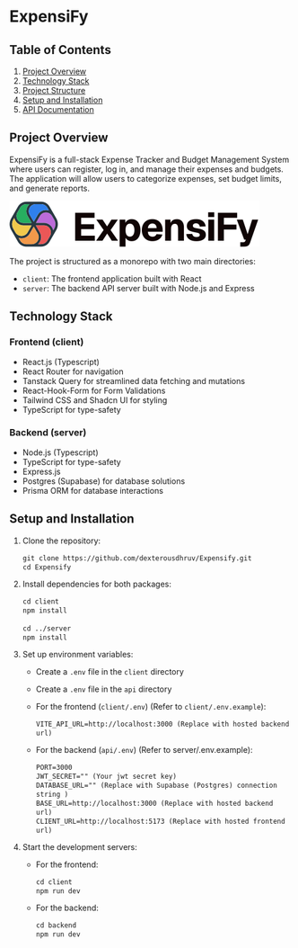 # ExpensiFy

## Table of Contents

1. [Project Overview](#project-overview)
2. [Technology Stack](#technology-stack)
3. [Project Structure](#project-structure)
4. [Setup and Installation](#setup-and-installation)
5. [API Documentation](#api-documentation)

## Project Overview
ExpensiFy is a full-stack Expense Tracker and Budget Management System where users can register, 
log in, and manage their expenses and budgets. The application will allow users to categorize 
expenses, set budget limits, and generate reports.


![ExpensiFy](/client/public/logo.svg)

The project is structured as a monorepo with two main directories:
- `client`: The frontend application built with React
- `server`: The backend API server built with Node.js and Express

## Technology Stack

### Frontend (client)
- React.js (Typescript)
- React Router for navigation
- Tanstack Query for streamlined data fetching and mutations
- React-Hook-Form for Form Validations
- Tailwind CSS and Shadcn UI for styling
- TypeScript for type-safety 

### Backend (server)
- Node.js (Typescript)
- TypeScript for type-safety 
- Express.js
- Postgres (Supabase) for database solutions
- Prisma ORM for database interactions

## Setup and Installation

1. Clone the repository:
   ```
   git clone https://github.com/dexterousdhruv/Expensify.git
   cd Expensify
   ```

2. Install dependencies for both packages:
   ```
   cd client
   npm install

   cd ../server
   npm install
   ```

3. Set up environment variables:
   - Create a `.env` file in the `client` directory
   - Create a `.env` file in the `api` directory
   - For the frontend (`client/.env`) (Refer to `client/.env.example`):
     ```
     VITE_API_URL=http://localhost:3000 (Replace with hosted backend url)
     ```

   - For the backend (`api/.env`) (Refer to server/.env.example):
     ```
     PORT=3000
     JWT_SECRET="" (Your jwt secret key)
     DATABASE_URL="" (Replace with Supabase (Postgres) connection string )
     BASE_URL=http://localhost:3000 (Replace with hosted backend url)
     CLIENT_URL=http://localhost:5173 (Replace with hosted frontend url)

     ```

4. Start the development servers:
   - For the frontend:
     ```
     cd client
     npm run dev
     ```
   - For the backend:
     ```
     cd backend
     npm run dev
     ```



